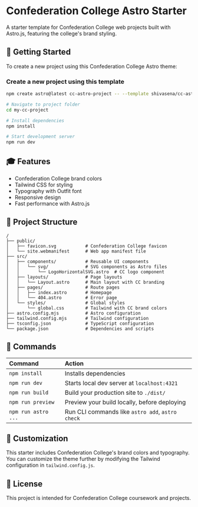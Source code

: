# Confederation College Astro Starter

A starter template for Confederation College web projects built with Astro.js, featuring the college's brand styling.

## 🚀 Getting Started

To create a new project using this Confederation College Astro theme:

### Create a new project using this template

```bash
npm create astro@latest cc-astro-project -- --template shivasena/cc-astro-confederation-theme
```

```bash
# Navigate to project folder
cd my-cc-project

# Install dependencies
npm install

# Start development server
npm run dev
```

## 🎓 Features

- Confederation College brand colors
- Tailwind CSS for styling
- Typography with Outfit font
- Responsive design
- Fast performance with Astro.js

## 🚀 Project Structure

```text
/
├── public/
│   ├── favicon.svg           # Confederation College favicon
│   └── site.webmanifest      # Web app manifest file
├── src/
│   ├── components/           # Reusable UI components
│   │   └── svg/              # SVG components as Astro files
│   │       └── LogoHorizontalSVG.astro  # CC logo component
│   ├── layouts/              # Page layouts
│   │   └── Layout.astro      # Main layout with CC branding
│   ├── pages/                # Route pages
│   │   ├── index.astro       # Homepage
│   │   └── 404.astro         # Error page
│   └── styles/               # Global styles
│       └── global.css        # Tailwind with CC brand colors
├── astro.config.mjs          # Astro configuration
├── tailwind.config.mjs       # Tailwind configuration
├── tsconfig.json             # TypeScript configuration
└── package.json              # Dependencies and scripts
```

## 🧞 Commands

| Command             | Action                                           |
| :------------------ | :----------------------------------------------- |
| `npm install`       | Installs dependencies                            |
| `npm run dev`       | Starts local dev server at `localhost:4321`      |
| `npm run build`     | Build your production site to `./dist/`          |
| `npm run preview`   | Preview your build locally, before deploying     |
| `npm run astro ...` | Run CLI commands like `astro add`, `astro check` |

## 🔧 Customization

This starter includes Confederation College's brand colors and typography. You can customize the theme further by modifying the Tailwind configuration in `tailwind.config.js`.

## 📝 License

This project is intended for Confederation College coursework and projects.
